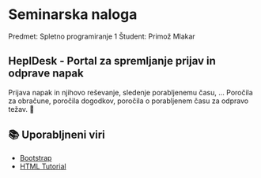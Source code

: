 # Seminarska naloga 
 Predmet: Spletno programiranje 1
 Študent: Primož Mlakar

## HeplDesk - Portal za spremljanje prijav in odprave napak

Prijava napak in njihovo reševanje, sledenje porabljenemu času, ... Poročila za obračune, poročila dogodkov, poročila o porabljenem času za odpravo težav. 🚀

## 📚  Uporabljneni viri 
* [Bootstrap](https://getbootstrap.com/)
* [HTML Tutorial](https://www.w3schools.com/html/)
